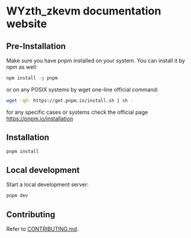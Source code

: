 # WYzth_zkevm documentation website

## Pre-Installation

Make sure you have pnpm installed on your system. You can install it by npm as well:

```sh
npm install -g pnpm
```

or on any POSIX systems by wget one-line official command:

```sh
wget -qO- https://get.pnpm.io/install.sh | sh -
```

for any specific cases or systems check the official page https://pnpm.io/installation

## Installation

```sh
pnpm install
```

## Local development

Start a local development server:

```sh
pnpm dev
```

## Contributing

Refer to [CONTRIBUTING.md](../../CONTRIBUTING.md).
